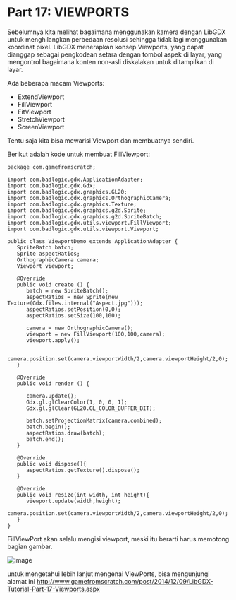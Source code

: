 # Part 17: VIEWPORTS

Sebelumnya kita melihat bagaimana menggunakan kamera dengan LibGDX untuk menghilangkan perbedaan resolusi sehingga tidak lagi menggunakan koordinat pixel. LibGDX menerapkan konsep Viewports, yang dapat dianggap sebagai pengkodean setara dengan tombol aspek di layar, yang mengontrol bagaimana konten non-asli diskalakan untuk ditampilkan di layar.

Ada beberapa macam Viewports:

* ExtendViewport
* FillViewport
* FitViewport
* StretchViewport
* ScreenViewport

Tentu saja kita bisa mewarisi Viewport dan membuatnya sendiri.

Berikut adalah kode untuk membuat FillViewport:

```
package com.gamefromscratch;

import com.badlogic.gdx.ApplicationAdapter;
import com.badlogic.gdx.Gdx;
import com.badlogic.gdx.graphics.GL20;
import com.badlogic.gdx.graphics.OrthographicCamera;
import com.badlogic.gdx.graphics.Texture;
import com.badlogic.gdx.graphics.g2d.Sprite;
import com.badlogic.gdx.graphics.g2d.SpriteBatch;
import com.badlogic.gdx.utils.viewport.FillViewport;
import com.badlogic.gdx.utils.viewport.Viewport;

public class ViewportDemo extends ApplicationAdapter {
   SpriteBatch batch;
   Sprite aspectRatios;
   OrthographicCamera camera;
   Viewport viewport;

   @Override
   public void create () {
      batch = new SpriteBatch();
      aspectRatios = new Sprite(new Texture(Gdx.files.internal("Aspect.jpg")));
      aspectRatios.setPosition(0,0);
      aspectRatios.setSize(100,100);

      camera = new OrthographicCamera();
      viewport = new FillViewport(100,100,camera);
      viewport.apply();

      camera.position.set(camera.viewportWidth/2,camera.viewportHeight/2,0);
   }

   @Override
   public void render () {

      camera.update();
      Gdx.gl.glClearColor(1, 0, 0, 1);
      Gdx.gl.glClear(GL20.GL_COLOR_BUFFER_BIT);

      batch.setProjectionMatrix(camera.combined);
      batch.begin();
      aspectRatios.draw(batch);
      batch.end();
   }

   @Override
   public void dispose(){
      aspectRatios.getTexture().dispose();
   }

   @Override
   public void resize(int width, int height){
      viewport.update(width,height);
      camera.position.set(camera.viewportWidth/2,camera.viewportHeight/2,0);
   }
}
```
FillViewPort akan selalu mengisi viewport, meski itu berarti harus memotong bagian gambar.

![image](https://user-images.githubusercontent.com/30854454/30584344-9f714c96-9d53-11e7-9a97-7d7cacf8a8ed.png)

untuk mengetahui lebih lanjut mengenai ViewPorts, bisa mengunjungi alamat ini
http://www.gamefromscratch.com/post/2014/12/09/LibGDX-Tutorial-Part-17-Viewports.aspx
